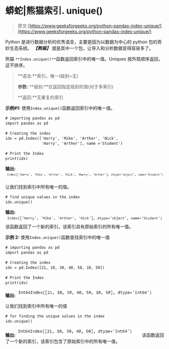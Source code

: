 # 蟒蛇|熊猫索引. unique()

> 原文:[https://www.geeksforgeeks.org/python-pandas-index-unique/](https://www.geeksforgeeks.org/python-pandas-index-unique/)

Python 是进行数据分析的优秀语言，主要是因为以数据为中心的 python 包的奇妙生态系统。 ***【熊猫】*** 就是其中一个包，让导入和分析数据变得容易多了。

熊猫 `**Index.unique()**`函数返回索引中的唯一值。Uniques 按外观顺序返回，这不排序。

> **语法:**索引。唯一(级别=无)
> 
> **参数:**
> **级别:**仅返回指定级别的值(对于多索引)
> 
> **返回:**无重复的索引

**示例#1:** 使用`Index.unique()`函数返回索引中的唯一值。

```
# importing pandas as pd
import pandas as pd

# Creating the index
idx = pd.Index(['Harry', 'Mike', 'Arther', 'Nick',
                'Harry', 'Arther'], name ='Student')

# Print the Index
print(idx)
```

**输出:**
![](img/f54fd66bbbab7cd5d7169f89a42a78c4.png)

让我们找到索引中所有唯一的值。

```
# find unique values in the index
idx.unique()
```

**输出:**
![](img/71dbcc20c73841b0c3b6f4cb032f761d.png)
该函数返回了一个新的索引，该索引具有原始索引的所有唯一值。

**示例 2:** 使用`Index.unique()`函数查找索引中的唯一值

```
# importing pandas as pd
import pandas as pd

# Creating the index
idx = pd.Index([21, 10, 30, 40, 50, 10, 50])

# Print the Index
print(idx)
```

**输出:**
![](img/1deba4d04f9e3753c0ea79f929ee529f.png)

让我们找到索引中所有唯一的值

```
# for finding the unique values in the index
idx.unique()
```

**输出:**
![](img/d9523ccc395917c2d55f52e9fdec9d96.png)
该函数返回了一个新的索引，该索引包含了原始索引中的所有唯一值。